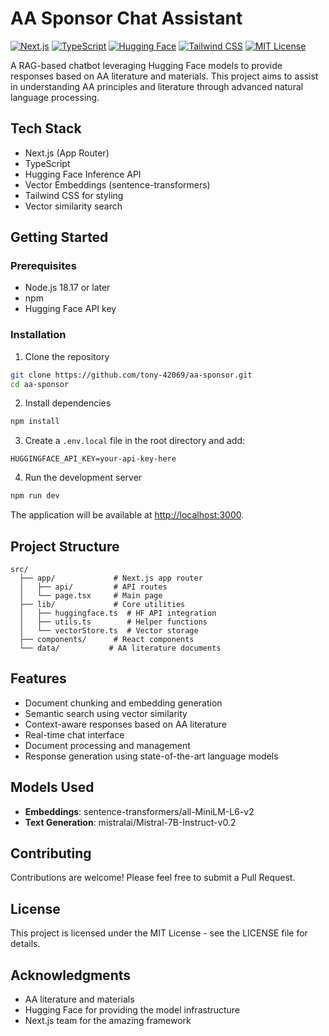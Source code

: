 # AA Sponsor Chat Assistant

[![Next.js](https://img.shields.io/badge/Next.js-13.5-black?style=flat&logo=next.js)](https://nextjs.org/)
[![TypeScript](https://img.shields.io/badge/TypeScript-5.0-blue?style=flat&logo=typescript)](https://www.typescriptlang.org/)
[![Hugging Face](https://img.shields.io/badge/Hugging%20Face-Inference%20API-yellow?style=flat&logo=huggingface)](https://huggingface.co/)
[![Tailwind CSS](https://img.shields.io/badge/Tailwind%20CSS-3.0-38B2AC?style=flat&logo=tailwind-css)](https://tailwindcss.com/)
[![MIT License](https://img.shields.io/badge/License-MIT-green.svg)](https://choosealicense.com/licenses/mit/)

A RAG-based chatbot leveraging Hugging Face models to provide responses based on AA literature and materials. This project aims to assist in understanding AA principles and literature through advanced natural language processing.

## Tech Stack
- Next.js (App Router)
- TypeScript
- Hugging Face Inference API
- Vector Embeddings (sentence-transformers)
- Tailwind CSS for styling
- Vector similarity search

## Getting Started

### Prerequisites
- Node.js 18.17 or later
- npm
- Hugging Face API key

### Installation

1. Clone the repository
```bash
git clone https://github.com/tony-42069/aa-sponsor.git
cd aa-sponsor
```

2. Install dependencies
```bash
npm install
```

3. Create a `.env.local` file in the root directory and add:
```env
HUGGINGFACE_API_KEY=your-api-key-here
```

4. Run the development server
```bash
npm run dev
```

The application will be available at [http://localhost:3000](http://localhost:3000).

## Project Structure
```
src/
  ├── app/             # Next.js app router
  │   ├── api/         # API routes
  │   └── page.tsx     # Main page
  ├── lib/             # Core utilities
  │   ├── huggingface.ts  # HF API integration
  │   ├── utils.ts        # Helper functions
  │   └── vectorStore.ts  # Vector storage
  ├── components/      # React components
  └── data/           # AA literature documents
```

## Features
- Document chunking and embedding generation
- Semantic search using vector similarity
- Context-aware responses based on AA literature
- Real-time chat interface
- Document processing and management
- Response generation using state-of-the-art language models

## Models Used
- **Embeddings**: sentence-transformers/all-MiniLM-L6-v2
- **Text Generation**: mistralai/Mistral-7B-Instruct-v0.2

## Contributing
Contributions are welcome! Please feel free to submit a Pull Request.

## License
This project is licensed under the MIT License - see the LICENSE file for details.

## Acknowledgments
- AA literature and materials
- Hugging Face for providing the model infrastructure
- Next.js team for the amazing framework